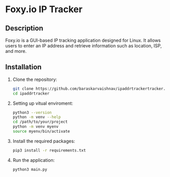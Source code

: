 # Foxy.io IP Tracker

## Description

Foxy.io is a GUI-based IP tracking application designed for Linux. It allows users to enter an IP address and retrieve information such as location, ISP, and more.

## Installation

1. Clone the repository:
   ```bash
   git clone https://github.com/baraskarvaishnav/ipaddrtrackertracker.git
   cd ipaddrtracker
2. Setting up vitual enviroment:
   ```bash
   python3 --version
   python -m venv --help
   cd /path/to/your/project
   python -m venv myenv
   source myenv/bin/activate
3. Install the required packages:
   ```bash
   pip3 install -r requirements.txt
4. Run the application:
   ```bash
   python3 main.py

 

